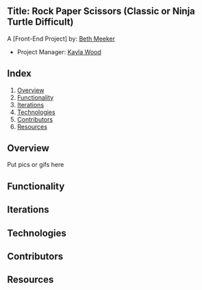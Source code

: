 ## Title: Rock Paper Scissors (Classic or Ninja Turtle Difficult)

A [Front-End Project] by: [Beth Meeker](https://github.com/Meekb)

* Project Manager: [Kayla Wood](https://github.com/kaylaewood)

## Index

1. [Overview](#overview)
2. [Functionality](#functionality)
3. [Iterations](#iterations)
4. [Technologies](#technologies)
5. [Contributors](#contributors)
6. [Resources](#resources)

## Overview

Put pics or gifs here

## Functionality

## Iterations

## Technologies

## Contributors

## Resources

